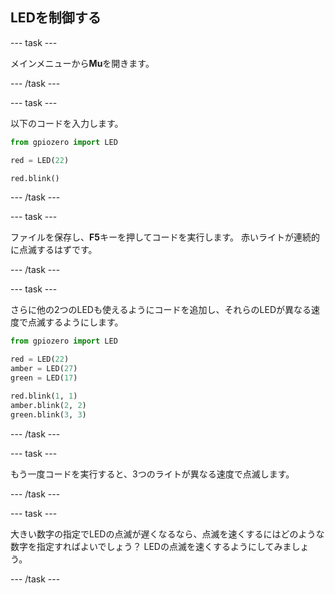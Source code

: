 ## LEDを制御する

\--- task \---

メインメニューから**Mu**を開きます。

\--- /task \---

\--- task \---

以下のコードを入力します。

```python
from gpiozero import LED

red = LED(22)

red.blink()
```

\--- /task \---

\--- task \---

ファイルを保存し、**F5**キーを押してコードを実行します。 赤いライトが連続的に点滅するはずです。

\--- /task \---

\--- task \---

さらに他の2つのLEDも使えるようにコードを追加し、それらのLEDが異なる速度で点滅するようにします。

```python
from gpiozero import LED

red = LED(22)
amber = LED(27)
green = LED(17)

red.blink(1, 1)
amber.blink(2, 2)
green.blink(3, 3)
```

\--- /task \---

\--- task \---

もう一度コードを実行すると、3つのライトが異なる速度で点滅します。

\--- /task \---

\--- task \---

大きい数字の指定でLEDの点滅が遅くなるなら、点滅を速くするにはどのような数字を指定すればよいでしょう？ LEDの点滅を速くするようにしてみましょう。

\--- /task \---